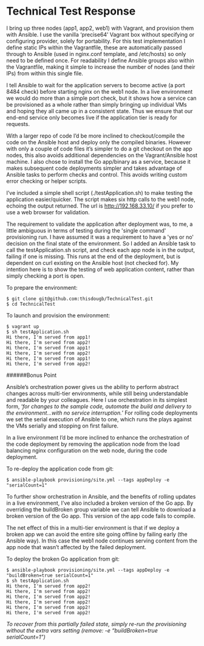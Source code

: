 # Technical Test Response

I bring up three nodes (app1, app2, web1) with Vagrant, and provision them with Ansible.   I use the vanilla ‘precise64’ Vagrant box without specifying or configuring provider, solely for portability.   For this test implementation I define static IPs within the Vagrantfile, these are automatically passed through to Ansible (used in nginx.conf template, and /etc/hosts) so only need to be defined once.   For readability I define Ansible groups also within the Vagrantfile, making it simple to increase the number of nodes (and their IPs) from within this single file.

I tell Ansible to wait for the application servers to become active (a port 8484 check) before starting nginx on the web1 node.   In a live environment we would do more than a simple port check, but it shows how a service can be provisioned as a whole rather than simply bringing up individual VMs and hoping they all came up in a consistent state.   Thus we ensure that our end-end service only becomes live if the application tier is ready for requests.

With a larger repo of code I’d be more inclined to checkout/compile the code on the Ansible host and deploy only the compiled binaries.   However with only a couple of code files it’s simpler to do a git checkout on the app nodes, this also avoids additional dependencies on the Vagrant/Ansible host machine.    I also chose to install the Go app/binary as a service, because it makes subsequent code deployments simpler and takes advantage of Ansible tasks to perform checks and control.   This avoids writing custom error checking or helper scripts.

I’ve included a simple shell script (./testApplication.sh) to make testing the application easier/quicker.   The script makes six http calls to the web1 node, echoing the output returned.   The url is http://192.168.33.10/ if you prefer to use a web browser for validation.

The requirement to validate the application after deployment was, to me, a little ambiguous in terms of testing during the 'single command' provisioning run.   I have assumed it was a requirement to have a 'yes or no' decision on the final state of the environment.   So I added an Ansible task to call the testApplication.sh script, and check each app node is in the output, failing if one is missing.  This runs at the end of the deployment, but is dependent on curl existing on the Ansible host (not checked for).   My intention here is to show the testing of web application content, rather than simply checking a port is open.

To prepare the environment:
```
$ git clone git@github.com:thisdougb/TechnicalTest.git
$ cd TechnicalTest
```

To launch and provision the environment:
```
$ vagrant up
$ sh testApplication.sh
Hi there, I'm served from app1!
Hi there, I'm served from app2!
Hi there, I'm served from app1!
Hi there, I'm served from app2!
Hi there, I'm served from app1!
Hi there, I'm served from app2!
```


######Bonus Point

Ansible’s orchestration power gives us the ability to perform abstract changes across multi-tier environments, while still being understandable and readable by your colleagues.   Here I use orchestration in its simplest form, ‘*for changes to the sample code, automate the build and delivery to the environment…with no service interruption.*’   For rolling code deployments we set the serial execution of Ansible to one, which runs the plays against the VMs serially and stopping on first failure.

In a live environment I’d be more inclined to enhance the orchestration of the code deployment by removing the application node from the load balancing nginx configuration on the web node, during the code deployment.

To re-deploy the application code from git: 
```
$ ansible-playbook provisioning/site.yml --tags appDeploy -e "serialCount=1"
```
To further show orchestration in Ansible, and the benefits of rolling updates in a live environment, I’ve also included a broken version of the Go app.   By overriding the buildBroken group variable we can tell Ansible to download a broken version of the Go app.   This version of the app code fails to compile.

The net effect of this in a multi-tier environment is that if we deploy a broken app we can avoid the entire site going offline by failing early (the Ansible way).  In this case the web1 node continues serving content from the app node that wasn’t affected by the failed deployment.

To deploy the broken Go application from git:
```
$ ansible-playbook provisioning/site.yml --tags appDeploy -e "buildBroken=true serialCount=1"
$ sh testApplication.sh
Hi there, I'm served from app2!
Hi there, I'm served from app2!
Hi there, I'm served from app2!
Hi there, I'm served from app2!
Hi there, I'm served from app2!
Hi there, I'm served from app2!
```
*To recover from this partially failed state, simply re-run the provisioning without the extra vars setting (remove: -e “buildBroken=true serialCount=1”)*

